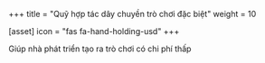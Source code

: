 +++
title = "Quỹ hợp tác dây chuyền trò chơi đặc biệt"
weight = 10

[asset]
  icon = "fas fa-hand-holding-usd"
+++

Giúp nhà phát triển tạo ra trò chơi có chi phí thấp<br/>



